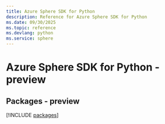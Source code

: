 ```yaml
---
title: Azure Sphere SDK for Python
description: Reference for Azure Sphere SDK for Python
ms.date: 09/30/2025
ms.topic: reference
ms.devlang: python
ms.service: sphere
---
```

# Azure Sphere SDK for Python - preview
## Packages - preview
[!INCLUDE [packages](sphere-index.md)]